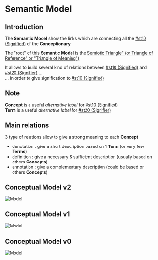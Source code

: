 Semantic Model
==

Introduction 
-
The __Semantic Model__ show the links which are connecting all the <a href="https://github.com/iPlumb3r/Th3Sr1b3Pr0j3ct/blob/master/1_Semantic/Conceptionary/%23st10_Signified.md">#st10 (Signified)</a> of the __Conceptionary__

The "root" of this __Semantic Model__ is the <a href="https://en.wikipedia.org/wiki/Triangle_of_reference">Semiotic Triangle" (or Triangle of Reference" or "Triangle of Meaning")</a>

It allows to build several kind of relations between <a href="https://github.com/iPlumb3r/Th3Sr1b3Pr0j3ct/blob/master/1_Semantic/Conceptionary/%23st10_Signified.md">#st10 (Signified)</a> and <a href="https://github.com/iPlumb3r/Th3Sr1b3Pr0j3ct/blob/master/1_Semantic/Conceptionary/%23st20_Signifier.md">#st20 (Signifier)</a> ...   
... in order to give signification to <a href="https://github.com/iPlumb3r/Th3Sr1b3Pr0j3ct/blob/master/1_Semantic/Conceptionary/%23st10_Signified.md">#st10 (Signified)</a>


Note
-
__Concept__ is a useful _alternative label_ for <a href="https://github.com/iPlumb3r/Th3Sr1b3Pr0j3ct/blob/master/1_Semantic/Conceptionary/%23st10_Signified.md">#st10 (Signified)</a>   
__Term__ is a useful _alternative label_ for <a href="https://github.com/iPlumb3r/Th3Sr1b3Pr0j3ct/blob/master/1_Semantic/Conceptionary/%23st20_Signifier.md">#st20 (Signifier)</a>

Main relations
-
3 type of relations allow to give a strong meaning to each __Concept__
* denotation : give a short description based on 1 __Term__ (or very few __Terms__)
* definition : give a necessary & sufficient description (usually based on others __Concepts__)
* annotation : give a complementary description (could be based on others __Concepts__)

Conceptual Model v2
-

![Model](https://github.com/iPlumb3r/Th3Sr1b3Pr0j3ct/blob/master/images/ConceptualModel_v2.png)


Conceptual Model v1
-

![Model](https://github.com/iPlumb3r/Th3Sr1b3Pr0j3ct/blob/master/images/ConceptualModel_v1.png)


Conceptual Model v0
-

![Model](https://github.com/iPlumb3r/Th3Sr1b3Pr0j3ct/blob/master/images/ConceptualModel_v0.png)

